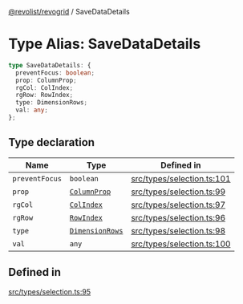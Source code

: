 [@revolist/revogrid](README.md) / SaveDataDetails

# Type Alias: SaveDataDetails

```ts
type SaveDataDetails: {
  preventFocus: boolean;
  prop: ColumnProp;
  rgCol: ColIndex;
  rgRow: RowIndex;
  type: DimensionRows;
  val: any;
};
```

## Type declaration

| Name | Type | Defined in |
| ------ | ------ | ------ |
| `preventFocus` | `boolean` | [src/types/selection.ts:101](https://github.com/revolist/revogrid/blob/db3bbd7b3dfb60c01decc2efa78ae175ced1baa0/src/types/selection.ts#L101) |
| `prop` | [`ColumnProp`](TypeAlias.ColumnProp.md) | [src/types/selection.ts:99](https://github.com/revolist/revogrid/blob/db3bbd7b3dfb60c01decc2efa78ae175ced1baa0/src/types/selection.ts#L99) |
| `rgCol` | [`ColIndex`](TypeAlias.ColIndex.md) | [src/types/selection.ts:97](https://github.com/revolist/revogrid/blob/db3bbd7b3dfb60c01decc2efa78ae175ced1baa0/src/types/selection.ts#L97) |
| `rgRow` | [`RowIndex`](TypeAlias.RowIndex.md) | [src/types/selection.ts:96](https://github.com/revolist/revogrid/blob/db3bbd7b3dfb60c01decc2efa78ae175ced1baa0/src/types/selection.ts#L96) |
| `type` | [`DimensionRows`](TypeAlias.DimensionRows.md) | [src/types/selection.ts:98](https://github.com/revolist/revogrid/blob/db3bbd7b3dfb60c01decc2efa78ae175ced1baa0/src/types/selection.ts#L98) |
| `val` | `any` | [src/types/selection.ts:100](https://github.com/revolist/revogrid/blob/db3bbd7b3dfb60c01decc2efa78ae175ced1baa0/src/types/selection.ts#L100) |

## Defined in

[src/types/selection.ts:95](https://github.com/revolist/revogrid/blob/db3bbd7b3dfb60c01decc2efa78ae175ced1baa0/src/types/selection.ts#L95)
